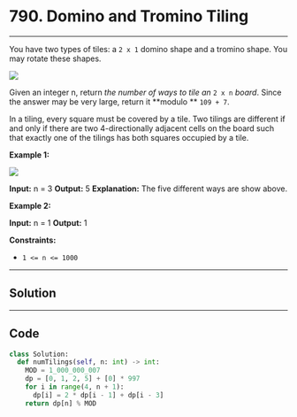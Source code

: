 # 790. Domino and Tromino Tiling

---

You have two types of tiles: a `2 x 1` domino shape and a tromino shape. You may rotate these shapes.

![](https://assets.leetcode.com/uploads/2021/07/15/lc-domino.jpg)

Given an integer n, return _the number of ways to tile an_ `2 x n` _board_. Since the answer may be very large, return it **modulo ** `109 + 7`.

In a tiling, every square must be covered by a tile. Two tilings are different if and only if there are two 4-directionally adjacent cells on the board such that exactly one of the tilings has both squares occupied by a tile.

 

**Example 1:**

![](https://assets.leetcode.com/uploads/2021/07/15/lc-domino1.jpg)


**Input:** n = 3
**Output:** 5
**Explanation:** The five different ways are show above.


**Example 2:**


**Input:** n = 1
**Output:** 1


 

**Constraints:**

  * `1 <= n <= 1000`

---

## Solution



---

## Code
```python
class Solution:
  def numTilings(self, n: int) -> int:
    MOD = 1_000_000_007
    dp = [0, 1, 2, 5] + [0] * 997
    for i in range(4, n + 1):
      dp[i] = 2 * dp[i - 1] + dp[i - 3]
    return dp[n] % MOD
```